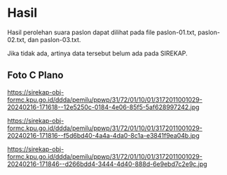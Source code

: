 # Hasil

Hasil perolehan suara paslon dapat dilihat pada file paslon-01.txt, paslon-02.txt, dan paslon-03.txt.

Jika tidak ada, artinya data tersebut belum ada pada SIREKAP.

## Foto C Plano

https://sirekap-obj-formc.kpu.go.id/ddda/pemilu/ppwp/31/72/01/10/01/3172011001029-20240216-171618--12e5250c-0184-4e06-85f5-5af628997242.jpg

https://sirekap-obj-formc.kpu.go.id/ddda/pemilu/ppwp/31/72/01/10/01/3172011001029-20240216-171816--f5d6bd40-4a4a-4da0-8c1a-e3841f9ea04b.jpg

https://sirekap-obj-formc.kpu.go.id/ddda/pemilu/ppwp/31/72/01/10/01/3172011001029-20240216-171846--d266bdd4-3444-4d40-888d-6e9ebd7c2e9c.jpg
